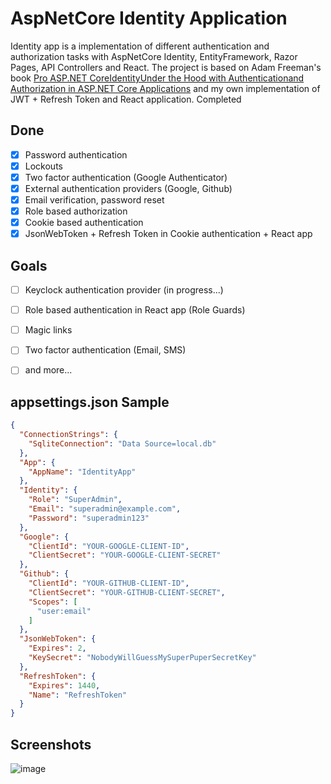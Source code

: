 # AspNetCore Identity Application

Identity app is a implementation of different authentication and authorization tasks with AspNetCore Identity, EntityFramework, Razor Pages, API Controllers and React. The project is based on Adam Freeman's book [Pro ASP.NET CoreIdentityUnder the Hood with Authenticationand Authorization in ASP.NET Core Applications](https://www.amazon.com/ASP-NET-Core-Identity-Authentication-Authorization/dp/1484268571) and my own implementation of JWT + Refresh Token and React application. Completed 

## Done
- [x] Password authentication
- [x] Lockouts
- [x] Two factor authentication (Google Authenticator)
- [x] External authentication providers (Google, Github)
- [x] Email verification, password reset 
- [x] Role based authorization
- [x] Cookie based authentication
- [x] JsonWebToken + Refresh Token in Cookie authentication + React app
      
## Goals
- [ ] Keyclock authentication provider (in progress...)
- [ ] Role based authentication in React app (Role Guards)
- [ ] Magic links
- [ ] Two factor authentication (Email, SMS)
- [ ] and more...


## appsettings.json Sample
```json
{
  "ConnectionStrings": {
    "SqliteConnection": "Data Source=local.db"
  },
  "App": {
    "AppName": "IdentityApp"
  },
  "Identity": {
    "Role": "SuperAdmin",
    "Email": "superadmin@example.com",
    "Password": "superadmin123"
  },
  "Google": {
    "ClientId": "YOUR-GOOGLE-CLIENT-ID",
    "ClientSecret": "YOUR-GOOGLE-CLIENT-SECRET"
  },
  "Github": {
    "ClientId": "YOUR-GITHUB-CLIENT-ID",
    "ClientSecret": "YOUR-GITHUB-CLIENT-SECRET",
    "Scopes": [
      "user:email"
    ]
  },
  "JsonWebToken": {
    "Expires": 2,
    "KeySecret": "NobodyWillGuessMySuperPuperSecretKey"
  },
  "RefreshToken": {
    "Expires": 1440,
    "Name": "RefreshToken"
  }
}
```
## Screenshots
![image](https://github.com/aleksandrmakarov-dev/IdentityApp/assets/128474912/2e1fb329-7897-42c2-ba30-cd77bd1fbee5)

